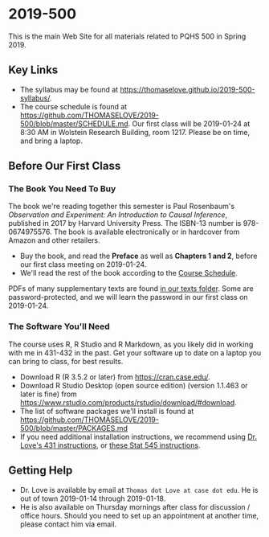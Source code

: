 # 2019-500

This is the main Web Site for all materials related to PQHS 500 in Spring 2019.

## Key Links

- The syllabus may be found at https://thomaselove.github.io/2019-500-syllabus/.
- The course schedule is found at https://github.com/THOMASELOVE/2019-500/blob/master/SCHEDULE.md. Our first class will be 2019-01-24 at 8:30 AM in Wolstein Research Building, room 1217. Please be on time, and bring a laptop.

## Before Our First Class

### The Book You Need To Buy

The book we're reading together this semester is Paul Rosenbaum's *Observation and Experiment: An Introduction to Causal Inference*, published in 2017 by Harvard University Press. The ISBN-13 number is 978-0674975576. The book is available electronically or in hardcover from Amazon and other retailers.

- Buy the book, and read the **Preface** as well as **Chapters 1 and 2**, before our first class meeting on 2019-01-24.
- We'll read the rest of the book according to the [Course Schedule](https://github.com/THOMASELOVE/2019-500/blob/master/SCHEDULE.md).

PDFs of many supplementary texts are found [in our texts folder](https://github.com/THOMASELOVE/2019-500/tree/master/texts). Some are password-protected, and we will learn the password in our first class on 2019-01-24.

### The Software You'll Need

The course uses R, R Studio and R Markdown, as you likely did in working with me in 431-432 in the past. Get your software up to date on a laptop you can bring to class, for best results.

- Download R (R 3.5.2 or later) from https://cran.case.edu/.
- Download R Studio Desktop (open source edition) (version 1.1.463 or later is fine) from https://www.rstudio.com/products/rstudio/download/#download.
- The list of software packages we'll install is found at https://github.com/THOMASELOVE/2019-500/blob/master/PACKAGES.md
- If you need additional installation instructions, we recommend using [Dr. Love's 431 instructions](https://github.com/THOMASELOVE/431-2018/tree/master/software), or [these Stat 545 instructions](https://stat545.com/block000_r-rstudio-install.html).

## Getting Help

- Dr. Love is available by email at `Thomas dot Love at case dot edu`. He is out of town 2019-01-14 through 2019-01-18.
- He is also available on Thursday mornings after class for discussion / office hours. Should you need to set up an appointment at another time, please contact him via email.
